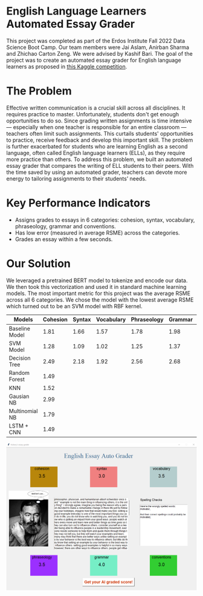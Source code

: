 # English Language Learners Automated Essay Grader #

This project was completed as part of the Erdos Institute Fall 2022 Data Science Boot Camp. Our team members were Jai Aslam, Anirban Sharma and Zhichao Carton Zeng. We were advised by Kashif Bari. The goal of the project was to create an automated essay grader for English language learners as proposed in [this Kaggle competition](https://www.kaggle.com/competitions/feedback-prize-english-language-learning/data).

# The Problem

Effective written communication is a crucial skill across all disciplines. It requires practice to master. Unfortunately, students don't get enough opportunities to do so. Since grading written assignments is time intensive — especially when one teacher is responsible for an entire classroom — teachers often limit such assignments. This curtails students' opportunities to practice, receive feedback and develop this important skill. The problem is further exacerbated for students who are learning English as a second language, often called English language learners (ELLs), as they require more practice than others. To address this problem, we built an automated essay grader that compares the writing of ELL students to their peers. With the time saved by using an automated grader, teachers can devote more energy to tailoring assignments to their students’ needs. 

# Key Performance Indicators 

* Assigns grades to essays in 6 categories: cohesion, syntax, vocabulary, phraseology, grammar and conventions. 
* Has low error (measured in average RSME) across the categories.
* Grades an essay within a few seconds.


# Our Solution

We leveraged a pretrained BERT model to tokenize and encode our data. We then took this vectorization and used it in standard machine learning models. The most important metric for this project was the average RSME across all 6 categories. We chose the model with the lowest average RSME which turned out to be an SVM model with RBF kernel.

Models         | Cohesion     | Syntax | Vocabulary | Phraseology | Grammar | Conventions |
---------------|--------------|--------|------------|-------------|---------|-------------|
Baseline Model | 1.81         | 1.66   | 1.57       | 1.78        | 1.98    | 1.83        |
SVM Model      | 1.28         | 1.09   | 1.02       | 1.25        | 1.37    | 1.11        |
Decision Tree  | 2.49         | 2.18   | 1.92       | 2.56        | 2.68    | 2.37.       |
Random Forest  | 1.49         |
KNN            | 1.52         |
Gausian NB     | 2.99         |
Multinomial NB | 1.79         |
LSTM + CNN     | 1.49         |


![Screenshot](documents/images/guiexample.png)

